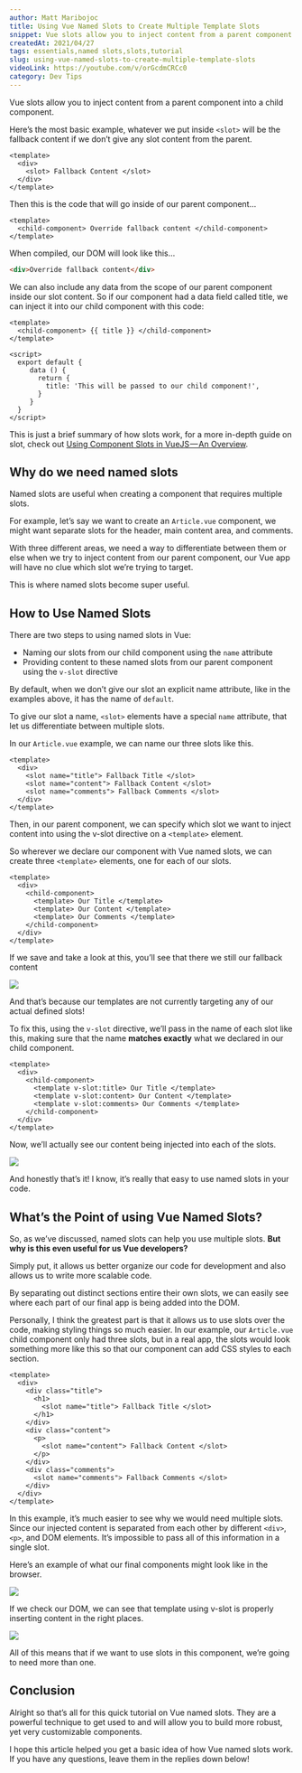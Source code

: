 ```yaml
---
author: Matt Maribojoc
title: Using Vue Named Slots to Create Multiple Template Slots
snippet: Vue slots allow you to inject content from a parent component into a child component. Learn better from videos? Here's our Youtube guide to Vue Slots! Here'
createdAt: 2021/04/27
tags: essentials,named slots,slots,tutorial
slug: using-vue-named-slots-to-create-multiple-template-slots
videoLink: https://youtube.com/v/orGcdmCRCc0
category: Dev Tips
---
```


Vue slots allow you to inject content from a parent component into a child component.

Here’s the most basic example, whatever we put inside `<slot>` will be the fallback content if we don’t give any slot content from the parent.

```vue{}[ChildComponent.vue]
<template>
  <div>
    <slot> Fallback Content </slot>
  </div>
</template>
```

Then this is the code that will go inside of our parent component…

```vue{}[ParentComponent.vue]
<template>
  <child-component> Override fallback content </child-component>
</template>
```

When compiled, our DOM will look like this…

```html
<div>Override fallback content</div>
```

We can also include any data from the scope of our parent component inside our slot content. So if our component had a data field called title, we can inject it into our child component with this code:

```vue{}[ParentComponent.vue]
<template>
  <child-component> {{ title }} </child-component>
</template>

<script>
  export default {
     data () {
       return {
         title: 'This will be passed to our child component!',
       }
     }
  }
</script>
```

This is just a brief summary of how slots work, for a more in-depth guide on slot, check out [Using Component Slots in VueJS — An Overview](https://learnvue.co/2019/12/using-component-slots-in-vuejs%e2%80%8a-%e2%80%8aan-overview/).

## Why do we need named slots

Named slots are useful when creating a component that requires multiple slots.

For example, let’s say we want to create an `Article.vue` component, we might want separate slots for the header, main content area, and comments.

With three different areas, we need a way to differentiate between them or else when we try to inject content from our parent component, our Vue app will have no clue which slot we’re trying to target.

This is where named slots become super useful.

## How to Use Named Slots

There are two steps to using named slots in Vue:

- Naming our slots from our child component using the `name` attribute
- Providing content to these named slots from our parent component using the `v-slot` directive

By default, when we don’t give our slot an explicit name attribute, like in the examples above, it has the name of `default`.

To give our slot a name, `<slot>` elements have a special `name` attribute, that let us differentiate between multiple slots.

In our `Article.vue` example, we can name our three slots like this.

```vue{}[Article.vue]
<template>
  <div>
    <slot name="title"> Fallback Title </slot>
    <slot name="content"> Fallback Content </slot>
    <slot name="comments"> Fallback Comments </slot>
  </div>
</template>
```

Then, in our parent component, we can specify which slot we want to inject content into using the v-slot directive on a `<template>` element.

So wherever we declare our component with Vue named slots, we can create three `<template>` elements, one for each of our slots.

```vue{}[Parent.vue]
<template>
  <div>
    <child-component>
      <template> Our Title </template>
      <template> Our Content </template>
      <template> Our Comments </template>
    </child-component>
  </div>
</template>
```

If we save and take a look at this, you’ll see that there we still our fallback content

![](unnamed-slots.png)

And that’s because our templates are not currently targeting any of our actual defined slots!

To fix this, using the `v-slot` directive, we’ll pass in the name of each slot like this, making sure that the name **matches exactly** what we declared in our child component.

```vue{}[Parent.vue]
<template>
  <div>
    <child-component>
      <template v-slot:title> Our Title </template>
      <template v-slot:content> Our Content </template>
      <template v-slot:comments> Our Comments </template>
    </child-component>
  </div>
</template>
```

Now, we’ll actually see our content being injected into each of the slots.

![](named-slots.png)

And honestly that’s it! I know, it’s really that easy to use named slots in your code.

## What’s the Point of using Vue Named Slots?

So, as we’ve discussed, named slots can help you use multiple slots. **But why is this even useful for us Vue developers?**

Simply put, it allows us better organize our code for development and also allows us to write more scalable code.

By separating out distinct sections entire their own slots, we can easily see where each part of our final app is being added into the DOM.

Personally, I think the greatest part is that it allows us to use slots over the code, making styling things so much easier. In our example, our `Article.vue` child component only had three slots, but in a real app, the slots would look something more like this so that our component can add CSS styles to each section.

```vue
<template>
  <div>
    <div class="title">
      <h1>
        <slot name="title"> Fallback Title </slot>
      </h1>
    </div>
    <div class="content">
      <p>
        <slot name="content"> Fallback Content </slot>
      </p>
    </div>
    <div class="comments">
      <slot name="comments"> Fallback Comments </slot>
    </div>
  </div>
</template>
```

In this example, it’s much easier to see why we would need multiple slots. Since our injected content is separated from each other by different `<div>`, `<p>`, and DOM elements. It’s impossible to pass all of this information in a single slot.

Here’s an example of what our final components might look like in the browser.

![](example.png)

If we check our DOM, we can see that template using v-slot is properly inserting content in the right places.

![](example-dom.png)

All of this means that if we want to use slots in this component, we’re going to need more than one.

## Conclusion

Alright so that’s all for this quick tutorial on Vue named slots. They are a powerful technique to get used to and will allow you to build more robust, yet very customizable components.

I hope this article helped you get a basic idea of how Vue named slots work. If you have any questions, leave them in the replies down below!
